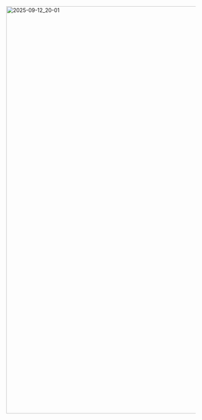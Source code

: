 <img width="1920" height="1080" alt="2025-09-12_20-01" src="https://github.com/user-attachments/assets/b5c9956c-6d51-407a-88e8-0eec1b526a0f" />
